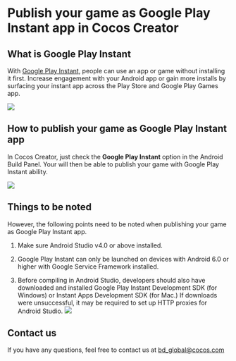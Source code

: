 # Publish your game as Google Play Instant app in Cocos Creator

## What is Google Play Instant

With [Google Play Instant](https://developer.android.com/topic/google-play-instant), people can use an app or game without installing it first. Increase engagement with your Android app or gain more installs by surfacing your instant app across the Play Store and Google Play Games app.

![](https://files.mdnice.com/user/21366/2a20ef7d-1f61-46b4-867f-b717fd0584f7.png)

## How to publish your game as Google Play Instant app

In Cocos Creator, just check the **Google Play Instant** option in the Android Build Panel. Your will then be able to publish your game with Google Play Instant ability.

![](https://files.mdnice.com/user/21366/8c2e8c5a-cc6d-4dbd-965d-ed7d287f9e76.png)

## Things to be noted

However, the following points need to be noted when publishing your game as Google Play Instant app.

1. Make sure Android Studio v4.0 or above installed.

2. Google Play Instant can only be launched on devices with Android 6.0 or higher with Google Service Framework installed.

3. Before compiling in Android Studio, developers should also have downloaded and installed Google Play Instant Development SDK (for Windows) or Instant Apps Development SDK (for Mac.) If downloads were unsuccessful, it may be required to set up HTTP proxies for Android Studio.
![](https://files.mdnice.com/user/21366/d07b97fb-2670-4916-b12b-023ae1d8db42.png)

## Contact us
If you have any questions, feel free to contact us at bd_global@cocos.com